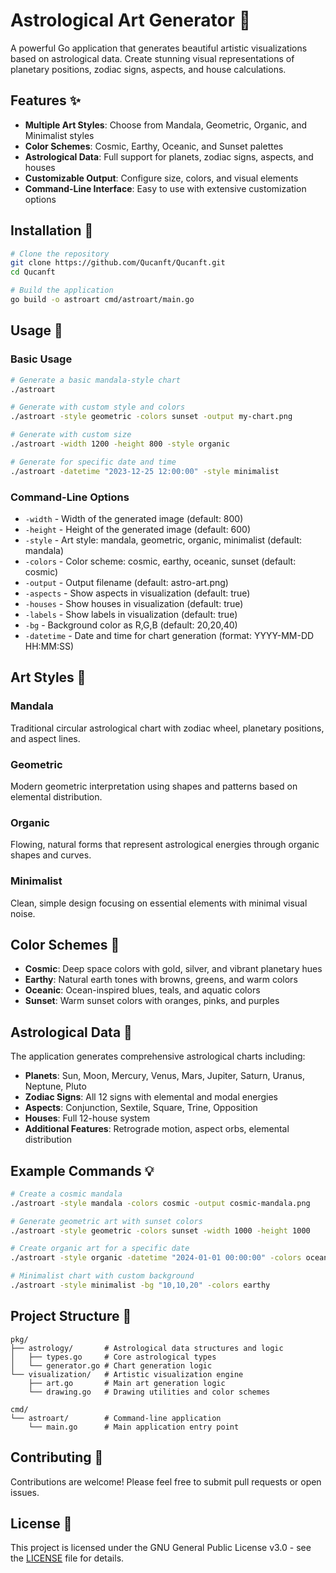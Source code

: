 # Astrological Art Generator 🌟

A powerful Go application that generates beautiful artistic visualizations based on astrological data. Create stunning visual representations of planetary positions, zodiac signs, aspects, and house calculations.

## Features ✨

- **Multiple Art Styles**: Choose from Mandala, Geometric, Organic, and Minimalist styles
- **Color Schemes**: Cosmic, Earthy, Oceanic, and Sunset palettes
- **Astrological Data**: Full support for planets, zodiac signs, aspects, and houses
- **Customizable Output**: Configure size, colors, and visual elements
- **Command-Line Interface**: Easy to use with extensive customization options

## Installation 🚀

```bash
# Clone the repository
git clone https://github.com/Qucanft/Qucanft.git
cd Qucanft

# Build the application
go build -o astroart cmd/astroart/main.go
```

## Usage 📖

### Basic Usage

```bash
# Generate a basic mandala-style chart
./astroart

# Generate with custom style and colors
./astroart -style geometric -colors sunset -output my-chart.png

# Generate with custom size
./astroart -width 1200 -height 800 -style organic

# Generate for specific date and time
./astroart -datetime "2023-12-25 12:00:00" -style minimalist
```

### Command-Line Options

- `-width` - Width of the generated image (default: 800)
- `-height` - Height of the generated image (default: 600)
- `-style` - Art style: mandala, geometric, organic, minimalist (default: mandala)
- `-colors` - Color scheme: cosmic, earthy, oceanic, sunset (default: cosmic)
- `-output` - Output filename (default: astro-art.png)
- `-aspects` - Show aspects in visualization (default: true)
- `-houses` - Show houses in visualization (default: true)
- `-labels` - Show labels in visualization (default: true)
- `-bg` - Background color as R,G,B (default: 20,20,40)
- `-datetime` - Date and time for chart generation (format: YYYY-MM-DD HH:MM:SS)

## Art Styles 🎨

### Mandala
Traditional circular astrological chart with zodiac wheel, planetary positions, and aspect lines.

### Geometric
Modern geometric interpretation using shapes and patterns based on elemental distribution.

### Organic
Flowing, natural forms that represent astrological energies through organic shapes and curves.

### Minimalist
Clean, simple design focusing on essential elements with minimal visual noise.

## Color Schemes 🌈

- **Cosmic**: Deep space colors with gold, silver, and vibrant planetary hues
- **Earthy**: Natural earth tones with browns, greens, and warm colors
- **Oceanic**: Ocean-inspired blues, teals, and aquatic colors
- **Sunset**: Warm sunset colors with oranges, pinks, and purples

## Astrological Data 🔮

The application generates comprehensive astrological charts including:

- **Planets**: Sun, Moon, Mercury, Venus, Mars, Jupiter, Saturn, Uranus, Neptune, Pluto
- **Zodiac Signs**: All 12 signs with elemental and modal energies
- **Aspects**: Conjunction, Sextile, Square, Trine, Opposition
- **Houses**: Full 12-house system
- **Additional Features**: Retrograde motion, aspect orbs, elemental distribution

## Example Commands 💡

```bash
# Create a cosmic mandala
./astroart -style mandala -colors cosmic -output cosmic-mandala.png

# Generate geometric art with sunset colors
./astroart -style geometric -colors sunset -width 1000 -height 1000

# Create organic art for a specific date
./astroart -style organic -datetime "2024-01-01 00:00:00" -colors oceanic

# Minimalist chart with custom background
./astroart -style minimalist -bg "10,10,20" -colors earthy
```

## Project Structure 📁

```
pkg/
├── astrology/       # Astrological data structures and logic
│   ├── types.go     # Core astrological types
│   └── generator.go # Chart generation logic
└── visualization/   # Artistic visualization engine
    ├── art.go       # Main art generation logic
    └── drawing.go   # Drawing utilities and color schemes

cmd/
└── astroart/        # Command-line application
    └── main.go      # Main application entry point
```

## Contributing 🤝

Contributions are welcome! Please feel free to submit pull requests or open issues.

## License 📄

This project is licensed under the GNU General Public License v3.0 - see the [LICENSE](LICENSE) file for details.